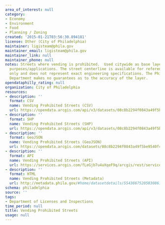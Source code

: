 ```yaml
---
area_of_interest: null
category:
- Economy
- Environment
- Food
- Planning / Zoning
created: '2015-01-21T03:56:30.894181'
license: Other (City of Philadelphia)
maintainer: ligisteam@phila.gov
maintainer_email: ligisteam@phila.gov
maintainer_link: null
maintainer_phone: null
notes: Streets where vending is prohibited.  Used citywide as base layer for many
  purposes/applications. The street centerline is available for reference purposes
  only and does not represent exact engineering specifications. The Philadelphia Streets
  Department makes no guarantees as to the accuracy of the layer.
opendataphilly_rating: null
organization: City of Philadelphia
resources:
- description: ''
  format: CSV
  name: Vending Prohibited Streets (CSV)
  url: https://opendata.arcgis.com/api/v3/datasets/08c8b2294f0843a49f5be9540fcab268_0/downloads/data?format=csv&spatialRefId=4326
- description: ''
  format: SHP
  name: Vending Prohibited Streets (SHP)
  url: https://opendata.arcgis.com/api/v3/datasets/08c8b2294f0843a49f5be9540fcab268_0/downloads/data?format=shp&spatialRefId=4326
- description: ''
  format: GeoJSON
  name: Vending Prohibited Streets (GeoJSON)
  url: https://opendata.arcgis.com/datasets/08c8b2294f0843a49f5be9540fcab268_0.geojson
- description: ''
  format: API
  name: Vending Prohibited Streets (API)
  url: https://services.arcgis.com/fLeGjb7u4uXqeF9q/arcgis/rest/services/Vending_Prohibited_Streets/FeatureServer/0/query?outFields=*&where=1%3D1
- description: ''
  format: HTML
  name: Vending Prohibited Streets (Metadata)
  url: http://metadata.phila.gov/#home/datasetdetails/5543867520583086178c4f3d/representationdetails/55438ac69b989a05172d0d73/
schema: philadelphia
source: ''
tags:
- Department of Licenses and Inspections
time_period: null
title: Vending Prohibited Streets
usage: null
---
```

